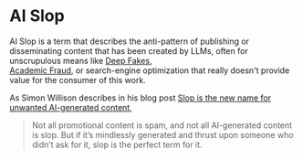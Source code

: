 # AI Slop
AI Slop is a term that describes the anti-pattern of publishing or disseminating 
content that has been created by LLMs, often for unscrupulous means like [Deep Fakes](deep-fakes.md),  
[Academic Fraud](academic-fraud.md), or search-engine optimization that really doesn't provide
value for the consumer of this work.

As Simon Willison describes in his blog post [Slop is the new name for unwanted AI-generated content](https://simonwillison.net/2024/May/8/slop/),

> Not all promotional content is spam, and not all AI-generated content is slop. 
> But if it’s mindlessly generated and thrust upon someone who didn’t ask 
> for it, slop is the perfect term for it.
